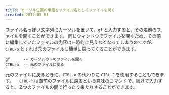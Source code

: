 ```yaml
---
title: カーソル位置の単語をファイル名としてファイルを開く
created: 2012-05-03
---
```


ファイル名っぽい文字列にカーソルを置いて、`gf` と入力すると、その名前のファイルを開くことができます。
同じウィンドウでファイルを開くため、その前に編集していたファイルの内容は一時的に見えなくなってしまうのですが、`CTRL-o` とすれば元のファイルに簡単に戻ってくることができます。

~~~
gf      -- カーソルの下のファイルを開く
CTRL-o  -- 元のファイルに戻る
~~~

元のファイルに戻るときに、`CTRL-o` の代わりに `CTRL-^` を使用することもできます。
　`CTRL-^` は直前のファイルに戻るという意味のコマンドで、続けて入力すると、２つのファイルの間で行ったり来たりすることができます。

